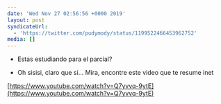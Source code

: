 ```yaml
---
date: 'Wed Nov 27 02:56:56 +0000 2019'
layout: post
syndicateUrl:
  - 'https://twitter.com/pudymody/status/1199522466453962752'
media: []
---
```

- Estas estudiando para el parcial?

- Oh sisisi, claro que si... Mira, encontre este video que te resume inet

[https://www.youtube.com/watch?v=Q7yvvq-9ytE](https://www.youtube.com/watch?v=Q7yvvq-9ytE)